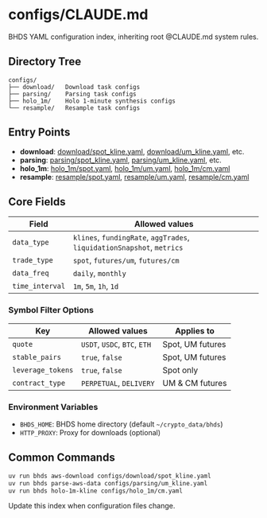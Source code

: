 # configs/CLAUDE.md

BHDS YAML configuration index, inheriting root @CLAUDE.md system rules.

## Directory Tree

```
configs/
├── download/   Download task configs
├── parsing/    Parsing task configs
├── holo_1m/    Holo 1-minute synthesis configs
└── resample/   Resample task configs
```

## Entry Points

- **download**: [download/spot_kline.yaml](download/spot_kline.yaml), [download/um_kline.yaml](download/um_kline.yaml), etc.
- **parsing**: [parsing/spot_kline.yaml](parsing/spot_kline.yaml), [parsing/um_kline.yaml](parsing/um_kline.yaml), etc.
- **holo_1m**: [holo_1m/spot.yaml](holo_1m/spot.yaml), [holo_1m/um.yaml](holo_1m/um.yaml), [holo_1m/cm.yaml](holo_1m/cm.yaml)
- **resample**: [resample/spot.yaml](resample/spot.yaml), [resample/um.yaml](resample/um.yaml), [resample/cm.yaml](resample/cm.yaml)

## Core Fields

| Field | Allowed values |
| --- | --- |
| `data_type` | `klines`, `fundingRate`, `aggTrades`, `liquidationSnapshot`, `metrics` |
| `trade_type` | `spot`, `futures/um`, `futures/cm` |
| `data_freq` | `daily`, `monthly` |
| `time_interval` | `1m`, `5m`, `1h`, `1d` |

### Symbol Filter Options

| Key | Allowed values | Applies to |
| --- | --- | --- |
| `quote` | `USDT`, `USDC`, `BTC`, `ETH` | Spot, UM futures |
| `stable_pairs` | `true`, `false` | Spot, UM futures |
| `leverage_tokens` | `true`, `false` | Spot only |
| `contract_type` | `PERPETUAL`, `DELIVERY` | UM & CM futures |

### Environment Variables

- `BHDS_HOME`: BHDS home directory (default `~/crypto_data/bhds`)
- `HTTP_PROXY`: Proxy for downloads (optional)

## Common Commands

```bash
uv run bhds aws-download configs/download/spot_kline.yaml
uv run bhds parse-aws-data configs/parsing/um_kline.yaml
uv run bhds holo-1m-kline configs/holo_1m/cm.yaml
```

Update this index when configuration files change.


